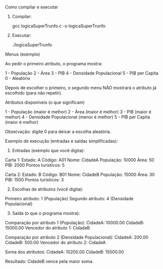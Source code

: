 Como compilar e executar

1) Compilar:

	gcc logicaSuperTrunfo.c -o logicaSuperTrunfo

2) Executar:

	./logicaSuperTrunfo

Menus (exemplo)

Ao pedir o primeiro atributo, o programa mostra:

  1 - População
  2 - Área
  3 - PIB
  4 - Densidade Populacional
  5 - PIB per Capita
  0 - Aleatório

Depois de escolher o primeiro, o segundo menu NÃO mostrará o atributo já escolhido (para não repetir).

Atributos disponíveis (o que significam)

1 - População (maior é melhor)
2 - Área (maior é melhor)
3 - PIB (maior é melhor)
4 - Densidade Populacional (menor é melhor)
5 - PIB per Capita (maior é melhor)

Observação: digite 0 para deixar a escolha aleatória.

Exemplo de execução (entradas e saídas simplificadas):

1) Entradas (exemplo que você digita):

  Carta 1:
    Estado: A
    Código: A01
    Nome: CidadeA
    População: 10000
    Área: 50
    PIB: 2000
    Pontos turísticos: 5

  Carta 2:
    Estado: B
    Código: B01
    Nome: CidadeB
    População: 15000
    Área: 30
    PIB: 1500
    Pontos turísticos: 3

2) Escolhas de atributos (você digita):

  Primeiro atributo: 1 (População)
  Segundo atributo: 4 (Densidade Populacional)

3) Saída (o que o programa mostra):

  Comparação por atributo 1 (População):
  CidadeA: 10000.00
  CidadeB: 15000.00
  Vencedor do atributo 1: CidadeB

  Comparação por atributo 2 (Densidade Populacional):
  CidadeA: 200.00
  CidadeB: 500.00
  Vencedor do atributo 2: CidadeA

  Soma dos atributos:
  CidadeA: 10200.00
  CidadeB: 15500.00

  Resultado: CidadeB vence pela maior soma.


